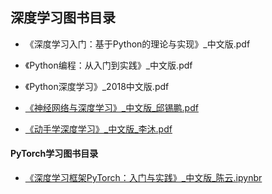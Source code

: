 ## 深度学习图书目录

- 《深度学习入门：基于Python的理论与实现》_中文版.pdf

- 《Python编程：从入门到实践》_中文版.pdf

- 《Python深度学习》_2018中文版.pdf

- [《神经网络与深度学习》_中文版_邱锡鹏.pdf](https://nndl.github.io/)

- [《动手学深度学习》_中文版_李沐.pdf](http://zh.gluon.ai/)


#### PyTorch学习图书目录

- [《深度学习框架PyTorch：入门与实践》_中文版_陈云.ipynbr](https://github.com/chenyuntc/pytorch-book)

